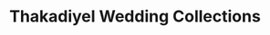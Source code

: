 ---
title: "Thakadiyel Wedding Collections"
url: /kattappana/thakadiyel-wedding-collections/
shop: clothes
---